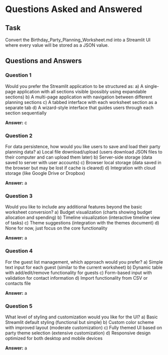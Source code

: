 # Questions Asked and Answered

## Task
Convert the Birthday_Party_Planning_Worksheet.md into a Streamlit UI where every value will be stored as a JSON value.

## Questions and Answers

### Question 1
Would you prefer the Streamlit application to be structured as:
a) A single-page application with all sections visible (possibly using expandable sections)
b) A multi-page application with navigation between different planning sections
c) A tabbed interface with each worksheet section as a separate tab
d) A wizard-style interface that guides users through each section sequentially

**Answer:** c

### Question 2
For data persistence, how would you like users to save and load their party planning data?
a) Local file download/upload (users download JSON files to their computer and can upload them later)
b) Server-side storage (data saved to server with user accounts)
c) Browser local storage (data saved in the browser but may be lost if cache is cleared)
d) Integration with cloud storage (like Google Drive or Dropbox)

**Answer:** a

### Question 3
Would you like to include any additional features beyond the basic worksheet conversion?
a) Budget visualization (charts showing budget allocation and spending)
b) Timeline visualization (interactive timeline view of tasks)
c) Theme suggestions (integration with the themes document)
d) None for now, just focus on the core functionality

**Answer:** a

### Question 4
For the guest list management, which approach would you prefer?
a) Simple text input for each guest (similar to the current worksheet)
b) Dynamic table with add/edit/remove functionality for guests
c) Form-based input with validation for contact information
d) Import functionality from CSV or contacts file

**Answer:** a

### Question 5
What level of styling and customization would you like for the UI?
a) Basic Streamlit default styling (functional but simple)
b) Custom color scheme with improved layout (moderate customization)
c) Fully themed UI based on party theme selection (extensive customization)
d) Responsive design optimized for both desktop and mobile devices

**Answer:** a
